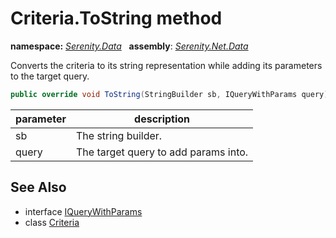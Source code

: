 # Criteria.ToString method
**namespace:** *[Serenity.Data](../../README.md#serenity.data-namespace)*   **assembly**: *[Serenity.Net.Data](../../README.md)*

Converts the criteria to its string representation while adding its parameters to the target query.

```csharp
public override void ToString(StringBuilder sb, IQueryWithParams query)
```

| parameter | description |
| --- | --- |
| sb | The string builder. |
| query | The target query to add params into. |

## See Also

* interface [IQueryWithParams](../IQueryWithParams.md)
* class [Criteria](../Criteria.md)